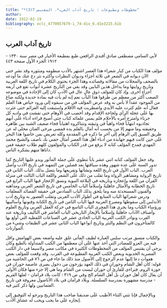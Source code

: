 ```yaml
---
title: "*مخطوطات ومطبوعات : تاريخ آداب العرب*. المقتبس 7(3)"
author: 
date: 1912-02-19
bibliography: oclc_4770057679-i_74-div_6.d1e3215.bib
---
```




##  تاريخ آداب العرب 


 لأبي السامي مصطفى صادق أفندي الرافعي طبع بمطبعة الأخبار في مصر سنة  ١٣٣٠  -  ١٩١٢  الجزء الأول صفحة  ٤٤٣ 

 مؤلف هذا الكتاب من كبار شعراء هذا العصر اشتهر بالأدب منظومه ومنثوره وقد نشر حتى الآن ديوانه في الشعر في  ثلاثة  أجزاء وديوان النظرات وأكثره نثر دع عنك ما أودعه بالصحف والمجلات من مقالاته وقصائده وهذا الجزء يحتوي الكلام في تاريخ اللغة العربية وتاريخ روايتها وما يداخل هذين البابين وقد بقي من التاريخ  عشرة  أبواب تقع في  أربعة  أجزاءٍ أخرى. وإذ كان للمؤلف ذوق عالٍ عال في الأدب كان إلى الإجادة في موضوعه الصعب أكثر من معظم من طرقوا هذا الباب نعم إنه لم يأت فيه بمادة جديدة ولكنه صاغ من الموجود عقداً لا بأس به وقد عرض المؤلف في من سبقوه إلى ورود حياض هذا العلم فقال أنه علم كثرت عليه الأيدي واضطربت فيه الأقلام واستبقت إليه العزائم حتى عثرت بها عَلَى عجلة الرأي ولجاجة الإقدام وقد أخصب في الأوهام حتى تفشت في واديه كل جرباء وامتزج أمره بالأحلام فلم يمس علمائه كتاب حتى أصبح قراءه أدباء عَلَى أنهم تجاذبوه انتهاباً فحاء واهياً في وثيقته وتتناكروه اهتياباً فجاء ضعيف الشبه بين ظاهره وحقيقته وما منهم إلا من يحسب أنه أمال بالقلم يده فمضى مرخى العنان مخلى له عن طريق السبق إلى الرهام إلى آخر ما ذكره في المقدمة وكله تعريض بمن خاضوا هذا البحر عَلَى حين كانت فيهم جهابذة من أدباء أهل هذا العصر أمثال حفني بك ناصف والشيخ محمد المهدي فمدح المؤلف كتابه لا يرفع من قدر الكتاب والمؤلفون كلهم طلاب حقيقة فمن داناها منهم يشكره الناس. 

 وقد جعل المؤلف كتابه  اثني  عشر  باباً تنطوي عَلَى جملة المأثور ويدو عليها التاريخ كما تدور السنة عَلَى عدة شهور وهذه سياقتها بعد فصلين من التمهيد في تاريخ الأدب وأصل العرب. الباب الأول في تاريخ اللغة ونشأتها وتفريعها وما يتصل بذلك. الباب الثاني في   تاريخ الرواية ومشاهير الرواة وما تقلب من ذلك عَلَى الشعر واللغة الباب الثالث في منزلة القرآن من اللغة وإعجازه وتاريخه في البلاغة النبوية ونسق الإعجاز فيها الباب الرابع في تاريخ الخطابة والأمثال جاهليةً وإسلاماً الباب الخامس في تاريخ الشعر العربي ومذاهبه والفنون المستحدثة منه وما يلحق بذلك الباب السادس في حقيقة القصائد المعلقات ودرس شعرائها الباب السابع في أطوار الأدب العربي وتقلب العصور به وتاريخ أدب الأندلس إلى سقوطها ومصرع العربية فيها الباب الثامن في تاريخ الكتابة وفنونها وأساليبها ورؤساء الكتاب وما يجري هذا المجرى الباب التاسع في حركة العقل العربي وتاريخ العلوم وأصناف الآداب جاهليةً وإسلاماً بالإيجاز التاريخي الباب العاشر في التأليف وتاريخه عند العرب ونوادر الكتب العربية الباب الحادي  عشر  في الصناعات اللفظية التي أُولع بها كالمتأخرون في النظم والنثر وتاريخ أنواعها الباب الثاني  عشر  في الطبقات وشيء من الموازنات. 

 والكتاب منسق مرتب سلس العبارة لطيف المأتى علق عليه واضعه بعض الهوامش واقل فيه من العزو للمصادر التي أخذ عنها عَلَى أن معظمها من الكتب المتداولة بالطبع وكان يرجى أن يقتبس المؤلف من المخطوطات الكثيرة في مكاتب مصر ولاسيما في دار الكتب المصرية الخديوية وبعض الكتب العربية المطبوعة في الغرب. وقد وقعت للمؤلف بعض هفوات دعا إليها عدم الرجوع إلى الأصول منذ ذلك ما جاء في ص  ٧٦  في الحاشية من قوله: كان أهل الشام وحوران في ذلك العهد يؤرخون من دخول بصرى عاصمة حوران في حوزة الروم. فتراءى للقارئ أن حوران ليست من الشام وما هي إلا جزء منها فكان الأولى أن يقال كان أهل حوران بل أهل الشام الخ وفي ص  ٣١٩  : كانت بلاد قرامان - لعلها القريم - مدرسة مشهورة بمدرسة السلسلة. وبلاد قرامان في بلاد الأناضول معروفة في تاريخ العثمانيين ولها ذكر كثير فيه. 

 وبالإجمال فإنا نثني الثناء الأطيب عَلَى صديقنا صاحب هذا التاريخ ونرجو له التوفيق إلى إنجازه عَلَى ما يحب ويحب له عشاق الأدب. 
